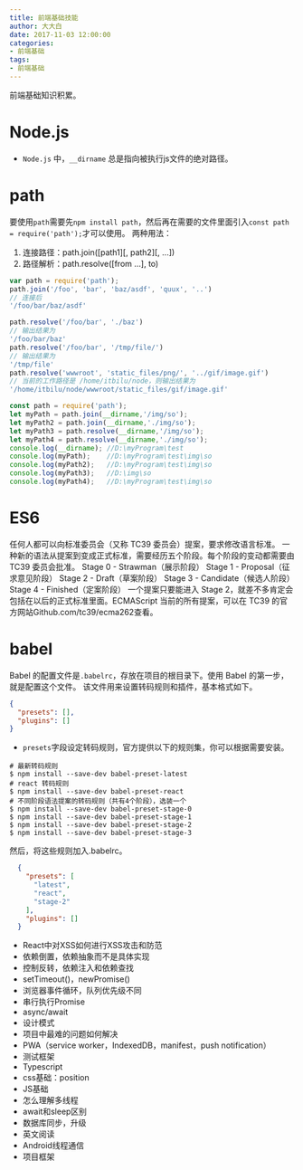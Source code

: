```yaml
---
title: 前端基础技能
author: 大大白
date: 2017-11-03 12:00:00
categories:
- 前端基础
tags: 
- 前端基础
---
```


前端基础知识积累。

<!-- more -->
# Node.js

- `Node.js` 中，`__dirname` 总是指向被执行js文件的绝对路径。

# path
要使用`path`需要先`npm install path`，然后再在需要的文件里面引入`const path = require('path');`才可以使用。
两种用法：
1. 连接路径：path.join([path1][, path2][, ...])
2. 路径解析：path.resolve([from ...], to)

```javascript
var path = require('path');
path.join('/foo', 'bar', 'baz/asdf', 'quux', '..')
// 连接后
'/foo/bar/baz/asdf'

path.resolve('/foo/bar', './baz')
// 输出结果为
'/foo/bar/baz'
path.resolve('/foo/bar', '/tmp/file/')
// 输出结果为
'/tmp/file'
path.resolve('wwwroot', 'static_files/png/', '../gif/image.gif')
// 当前的工作路径是 /home/itbilu/node，则输出结果为
'/home/itbilu/node/wwwroot/static_files/gif/image.gif'

const path = require('path');
let myPath = path.join(__dirname,'/img/so');
let myPath2 = path.join(__dirname,'./img/so');
let myPath3 = path.resolve(__dirname,'/img/so');
let myPath4 = path.resolve(__dirname,'./img/so');
console.log(__dirname); //D:\myProgram\test
console.log(myPath);    //D:\myProgram\test\img\so
console.log(myPath2);   //D:\myProgram\test\img\so
console.log(myPath3);   //D:\img\so
console.log(myPath4);   //D:\myProgram\test\img\so
```

# ES6
任何人都可以向标准委员会（又称 TC39 委员会）提案，要求修改语言标准。
一种新的语法从提案到变成正式标准，需要经历五个阶段。每个阶段的变动都需要由 TC39 委员会批准。
Stage 0 - Strawman（展示阶段）
Stage 1 - Proposal（征求意见阶段）
Stage 2 - Draft（草案阶段）
Stage 3 - Candidate（候选人阶段）
Stage 4 - Finished（定案阶段）
一个提案只要能进入 Stage 2，就差不多肯定会包括在以后的正式标准里面。ECMAScript 当前的所有提案，可以在 TC39 的官方网站Github.com/tc39/ecma262查看。

# babel
Babel 的配置文件是`.babelrc`，存放在项目的根目录下。使用 Babel 的第一步，就是配置这个文件。
该文件用来设置转码规则和插件，基本格式如下。

```json
{
  "presets": [],
  "plugins": []
}
```

- `presets`字段设定转码规则，官方提供以下的规则集，你可以根据需要安装。

```
# 最新转码规则
$ npm install --save-dev babel-preset-latest
# react 转码规则
$ npm install --save-dev babel-preset-react
# 不同阶段语法提案的转码规则（共有4个阶段），选装一个
$ npm install --save-dev babel-preset-stage-0
$ npm install --save-dev babel-preset-stage-1
$ npm install --save-dev babel-preset-stage-2
$ npm install --save-dev babel-preset-stage-3
```

然后，将这些规则加入.babelrc。

```json
  {
    "presets": [
      "latest",
      "react",
      "stage-2"
    ],
    "plugins": []
  }
```














- React中对XSS如何进行XSS攻击和防范
- 依赖倒置，依赖抽象而不是具体实现
- 控制反转，依赖注入和依赖查找
- setTimeout()，newPromise()
- 浏览器事件循环，队列优先级不同
- 串行执行Promise
- async/await
- 设计模式
- 项目中最难的问题如何解决
- PWA（service worker，IndexedDB，manifest，push notification）
- 测试框架
- Typescript
- css基础：position
- JS基础
- 怎么理解多线程
- await和sleep区别
- 数据库同步，升级
- 英文阅读
- Android线程通信
- 项目框架